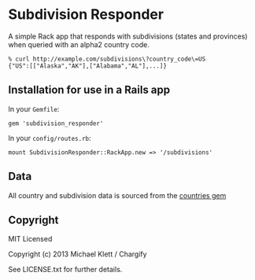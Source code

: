 Subdivision Responder
=====================

A simple Rack app that responds with subdivisions (states and provinces)
when queried with an alpha2 country code.

```
% curl http://example.com/subdivisions\?country_code\=US
{"US":[["Alaska","AK"],["Alabama","AL"],...]}
```

Installation for use in a Rails app
-----------------------------------

In your `Gemfile`:

```
gem 'subdivision_responder'
```

In your `config/routes.rb`:

```
mount SubdivisionResponder::RackApp.new => '/subdivisions'
```

Data
----

All country and subdivision data is sourced from the [countries
gem](https://github.com/hexorx/countries)


Copyright
---------

MIT Licensed

Copyright (c) 2013 Michael Klett / Chargify

See LICENSE.txt for further details.

